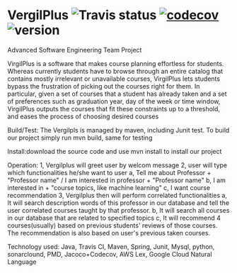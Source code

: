 # VergilPlus ![Travis status](https://travis-ci.org/pow25/vergilplus.svg?branch=master) [![codecov](https://codecov.io/gh/pow25/vergilplus/branch/master/graph/badge.svg)](https://codecov.io/gh/pow25/vergilplus) ![version](https://img.shields.io/badge/version-1.1.0-blue.svg?maxAge=2592000)

Advanced Software Engineering Team Project

VirgilPlus is a software that makes course planning effortless for students.  Whereas currently students have to browse through an entire catalog that contains mostly irrelevant or unavailable courses, VirgilPlus lets students bypass the frustration of picking out the courses right for them.  In particular, given a set of courses that a student has already taken and a set of preferences such as graduation year, day of the week or time window, VirgilPlus outputs the courses that fit these constraints up to a threshold, and eases the process of choosing desired courses

Build/Test: The Vergilpls is managed by maven, including Junit test. To build our project simply run mvn build, same for testing

Install:download the source code and use mvn install to install our project

Operation:
1, Vergilplus will greet user by welcom message
2, user will type which functionalities he/she want to user
    a, Tell me about Professor + "Professor name" / I am interested in professor + "Professor name"
    b, I am interested in + "course topics, like machine learning"
    c, I want course recommendation
3, Vergilplus then will perform correlated functionalities
    a, It will search description words of this professor in our database and tell the user correlated courses taught by that professor.
    b, It will search all courses in our database that are related to specified topics
    c, It will recommend 4 courses(usually) based on previous students' reviews of those courses. The recommendation is also based on              user's previous taken courses.  

Technology used: Java, Travis CI, Maven, Spring, Junit, Mysql, python, sonarclound, PMD, Jacoco+Codecov, AWS Lex, Google Cloud Natural Language
